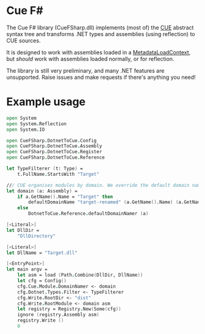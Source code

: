 # Cue F#

The Cue F# library (CueFSharp.dll) implements (most of) the [CUE](https://cuelang.org) abstract syntax tree and transforms .NET types and assemblies (using reflection) to CUE sources.

It is designed to work with assemblies loaded in a [MetadataLoadContext](https://docs.microsoft.com/en-us/dotnet/api/system.reflection.metadataloadcontext?view=dotnet-plat-ext-5.0), but _should_ work with assemblies loaded normally, or for reflection.

The library is still very preliminary, and many .NET features are unsupported.
Raise issues and make requests if there's anything you need!

# Example usage

```fsharp
open System
open System.Reflection
open System.IO

open CueFSharp.DotnetToCue.Config
open CueFSharp.DotnetToCue.Assembly
open CueFSharp.DotnetToCue.Register
open CueFSharp.DotnetToCue.Reference

let TypeFilterer (t: Type) =
    t.FullName.StartsWith "Target"

/// CUE organises modules by domain. We override the default domain name generator. 
let domain (a: Assembly) =
    if a.GetName().Name = "Target" then
        defaultDomainName "target-renamed" (a.GetName().Name) (a.GetName().Version.ToString())
    else
        DotnetToCue.Reference.defaultDomainNamer (a)

[<Literal>]
let DllDir =
    "DllDirectory"

[<Literal>]
let DllName = "Target.dll"

[<EntryPoint>]
let main argv =
    let asm = load (Path.Combine(DllDir, DllName))
    let cfg = Config()
    cfg.Cue.Module.DomainNamer <- domain
    cfg.Dotnet.Types.Filter <- TypeFilterer
    cfg.Write.RootDir <- "dist"
    cfg.Write.RootModule <- domain asm
    let registry = Registry.New(Some(cfg))
    ignore (registry.Assembly asm)
    registry.Write ()
    0
```